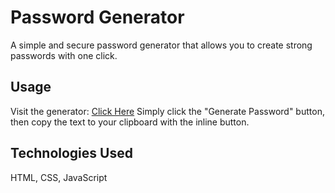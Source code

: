 # Password Generator

A simple and secure password generator that allows you to create strong passwords with one click.

## Usage

Visit the generator: [Click Here](https://jdyvex.github.io/password-generator/)
Simply click the "Generate Password" button, then copy the text to your clipboard with the inline button.

## Technologies Used

HTML, CSS, JavaScript
